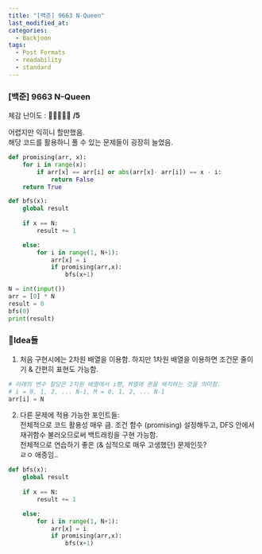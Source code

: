 ```yaml
---
title: "[백준] 9663 N-Queen"
last_modified_at: 
categories:
  - Backjoon
tags:
  - Post Formats
  - readability
  - standard
---
```


### [백준] 9663 N-Queen
체감 난이도 : 🎈🎈🎈🎈🎈 **/5**   

어렵지만 익히니 할만했음.   
해당 코드를 활용하니 풀 수 있는 문제들이 굉장히 늘었음.   

```python
def promising(arr, x):
    for i in range(x):
        if arr[x] == arr[i] or abs(arr[x]- arr[i]) == x - i:
            return False
    return True

def bfs(x):
    global result 
    
    if x == N:
        result += 1

    else: 
        for i in range(1, N+1):
            arr[x] = i
            if promising(arr,x):
                bfs(x+1)

N = int(input())
arr = [0] * N
result = 0
bfs(0)
print(result)
```

### 💭Idea들 
1. 처음 구현시에는 2차원 배열을 이용함. 하지만 1차원 배열을 이용하면 조건문 줄이기 & 간편히 표현도 가능함.   
```python 
# 아래의 변수 할당은 2차원 배열에서 i행, M열에 퀸을 배치하는 것을 의미함.   
# i = 0, 1, 2, ... N-1, M = 0, 1, 2, ... N-1
arr[i] = N 
```

2. 다른 문제에 적용 가능한 포인트들:   
전체적으로 코드 활용성 매우 큼. 조건 함수 (promising) 설정해두고, DFS 안에서 재귀함수 불러오므로써 백트래킹을 구현 가능함.   
전체적으로 연습하기 좋은 (& 심적으로 매우 고생했던) 문제인듯?   
ㄹㅇ 애증임..   
```python 
def bfs(x):
    global result 
    
    if x == N:
        result += 1

    else: 
        for i in range(1, N+1):
            arr[x] = i
            if promising(arr,x):
                bfs(x+1)
```
